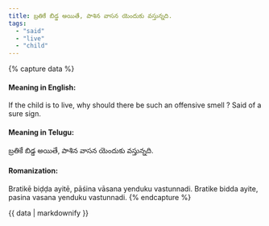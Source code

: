 ```yaml
---
title: బ్రతికే బిడ్డ అయితే, పాశిన వాసన యెందుకు వస్తున్నది.
tags:
  - "said"
  - "live"
  - "child"
---
```


{% capture data %}
#### Meaning in English:
If the child is to live, why should there be such an offensive smell ?
Said of a sure sign.

#### Meaning in Telugu:
బ్రతికే బిడ్డ అయితే, పాశిన వాసన యెందుకు వస్తున్నది.

#### Romanization:
Bratikē biḍḍa ayitē, pāśina vāsana yenduku vastunnadi.
Bratike bidda ayite, pasina vasana yenduku vastunnadi.
{% endcapture %}

{{ data | markdownify }}

